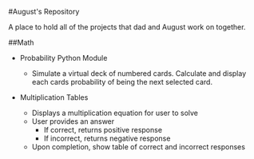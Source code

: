#August's Repository

A place to hold all of the projects that dad and August work on together.

##Math
* Probability Python Module
    * Simulate a virtual deck of numbered cards.  Calculate and display each cards probability of being the next selected card.

* Multiplication Tables
    * Displays a multiplication equation for user to solve
    * User provides an answer
        * If correct, returns positive response
        * If incorrect, returns negative response
    * Upon completion, show table of correct and incorrect responses
